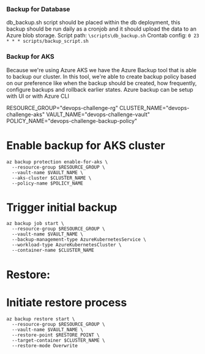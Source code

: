 ### Backup for Database
db_backup.sh script should be placed within the db deployment, this backup should be run daily as a cronjob and it should upload the data to an Azure blob storage. 
Script path:  ``` \scripts\db_backup.sh ```
Crontab config: ``` 0 23 * * * scripts/backup_script.sh ```

### Backup for AKS
Because we're using Azure AKS we have the Azure Backup tool that is able to backup our cluster. In this tool, we're able to create backup policy based on our preference like when the backup should be created, how frequently, configure backups and rollback earlier states. 
Azure backup can be setup with UI or with Azure CLI

RESOURCE_GROUP="devops-challenge-rg"
CLUSTER_NAME="devops-challenge-aks"
VAULT_NAME="devops-challenge-vault"
POLICY_NAME="devops-challenge-backup-policy"

# Enable backup for AKS cluster
```
az backup protection enable-for-aks \
  --resource-group $RESOURCE_GROUP \
  --vault-name $VAULT_NAME \
  --aks-cluster $CLUSTER_NAME \
  --policy-name $POLICY_NAME
```

# Trigger initial backup 
```
az backup job start \
  --resource-group $RESOURCE_GROUP \
  --vault-name $VAULT_NAME \
  --backup-management-type AzureKubernetesService \
  --workload-type AzureKubernetesCluster \
  --container-name $CLUSTER_NAME 
```
# Restore:

# Initiate restore process
```
az backup restore start \
  --resource-group $RESOURCE_GROUP \
  --vault-name $VAULT_NAME \
  --restore-point $RESTORE_POINT \
  --target-container $CLUSTER_NAME \
  --restore-mode Overwrite
```
